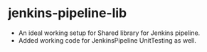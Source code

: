 # jenkins-pipeline-lib
- An ideal working setup for Shared library for Jenkins pipeline. 
- Added working code for JenkinsPipeline UnitTesting as well.

